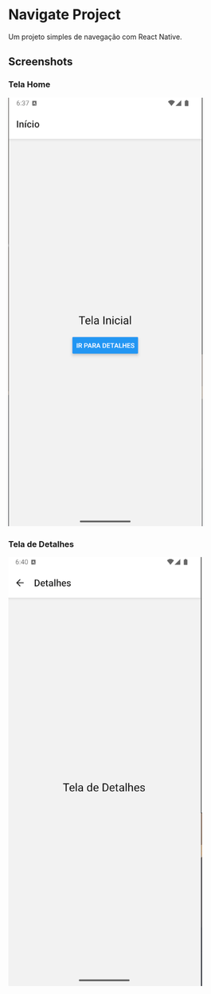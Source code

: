 # Navigate Project

Um projeto simples de navegação com React Native.

## Screenshots

### Tela Home
![alt text](assets/image.png)

### Tela de Detalhes
![alt text](assets/image-1.png)
